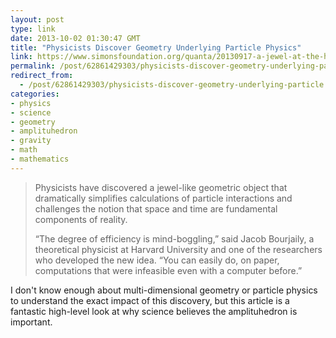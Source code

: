 ```yaml
---
layout: post
type: link
date: 2013-10-02 01:30:47 GMT
title: "Physicists Discover Geometry Underlying Particle Physics"
link: https://www.simonsfoundation.org/quanta/20130917-a-jewel-at-the-heart-of-quantum-physics/
permalink: /post/62861429303/physicists-discover-geometry-underlying-particle
redirect_from: 
  - /post/62861429303/physicists-discover-geometry-underlying-particle
categories:
- physics
- science
- geometry
- amplituhedron
- gravity
- math
- mathematics
---
```

<blockquote>
<p>Physicists have discovered a jewel-like geometric object that dramatically simplifies calculations of particle interactions and challenges the notion that space and time are fundamental components of reality.</p>
<p>&ldquo;The degree of efficiency is mind-boggling,&rdquo; said Jacob Bourjaily, a theoretical physicist at Harvard University and one of the researchers who developed the new idea. &ldquo;You can easily do, on paper, computations that were infeasible even with a computer before.&rdquo;</p>
</blockquote>
<p>I don't know enough about multi-dimensional geometry or particle physics to understand the exact impact of this discovery, but this article is a fantastic high-level look at why science believes the amplituhedron is important.</p>